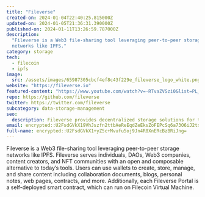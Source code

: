 ```yaml
---
title: "Fileverse"
created-on: 2024-01-04T22:40:25.815000Z
updated-on: 2024-01-05T21:36:31.390000Z
published-on: 2024-01-11T13:26:59.787000Z
description:
  "Fileverse is a Web3 file-sharing tool leveraging peer-to-peer storage
  networks like IPFS."
category: storage
tech:
  - filecoin
  - ipfs
image:
  src: /assets/images/65987305cbcf4ef8c43f229e_fileverse_logo_white.png
website: "https://fileverse.io"
featured-content: "https://www.youtube.com/watch?v=-RTvaZVSzi0&list=PL_0VrY55uV1_B19kuAg-ExQ-Wa2d1hCbf&index=5"
repo: https://github.com/fileverse
twitter: https://twitter.com/fileverse
subcategory: data-storage-management
seo:
  description: Fileverse provides decentralized storage solutions for the metaverse.
email: encrypted::U2FsdGVkX19VhJszfn2ttbAeReEqdZeEksZoFEPcSq6a73O6iJ2txOd0iR/HuBWj
full-name: encrypted::U2FsdGVkX1+yZ5c+Mvufu5oj9Jn4R8XnERcBzBRiJng=
---
```


Fileverse is a Web3 file-sharing tool leveraging peer-to-peer storage networks like IPFS. Fileverse serves individuals, DAOs, Web3 companies, content creators, and NFT communities with an open and composable alternative to today’s tools. Users can use wallets to create, store, manage, and share content including collaboration documents, blogs, personal notes, web pages, contracts, and more. Additionally, each Fileverse Portal is a self-deployed smart contract, which can run on Filecoin Virtual Machine.
